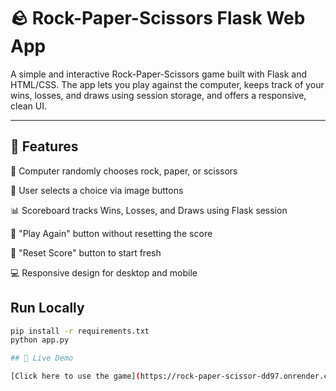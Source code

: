 # 🪨 Rock-Paper-Scissors Flask Web App

A simple and interactive Rock-Paper-Scissors game built with Flask and HTML/CSS. The app lets you play against the computer, keeps track of your wins, losses, and draws using session storage, and offers a responsive, clean UI.

---

## 🚀 Features

🧠 Computer randomly chooses rock, paper, or scissors

🧍 User selects a choice via image buttons

📊 Scoreboard tracks Wins, Losses, and Draws using Flask session

🔁 "Play Again" button without resetting the score

🔄 "Reset Score" button to start fresh

💻 Responsive design for desktop and mobile

## Run Locally

```bash
pip install -r requirements.txt
python app.py

## 🔗 Live Demo

[Click here to use the game](https://rock-paper-scissor-dd97.onrender.com)